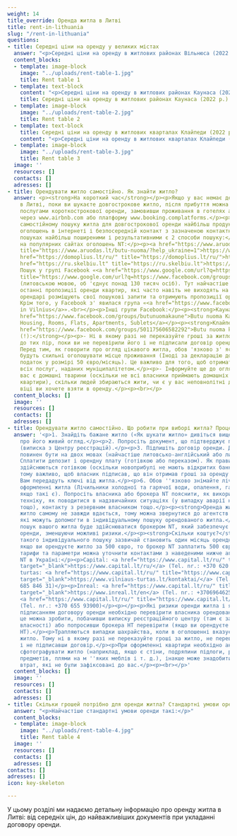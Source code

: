 ```yaml
---
weight: 14
title_override: Оренда житла в Литві
title: rent-in-lithuania
slug: "/rent-in-lithuania"
questions:
- title: Середні ціни на оренду у великих містах
  answer: "<p>Середні ціни на оренду в житлових районах Вільнюса (2022 р. до н.е.).</p>"
  content_blocks:
  - template: image-block
    image: "../uploads/rent-table-1.jpg"
    title: Rent table 1
  - template: text-block
    content: "<p>Середні ціни на оренду в житлових районах Каунаса (2022 р.).</p>"
    title: Середні ціни на оренду в житлових районах Каунаса (2022 р.).
  - template: image-block
    image: "../uploads/rent-table-2.jpg"
    title: Rent table 2
  - template: text-block
    title: Середні ціни на оренду в житлових кварталах Клайпеди (2022 р.).
    content: "<p>Середні ціни на оренду в житлових кварталах Клайпеди (2022 р.).</p>"
  - template: image-block
    image: "../uploads/rent-table-3.jpg"
    title: Rent table 3
  image: ''
  resources: []
  contacts: []
  adresses: []
- title: Орендувати житло самостійно. Як знайти житло?
  answer: <p><strong>На короткий час</strong></p><p>Якщо у вас немає де зупинитися
    в Литві, поки ви шукаєте довгострокове житло, після прибуття можна скористатися
    послугами короткострокової оренди, замовивши проживання в готелях або апартаментах
    через www.airbnb.com або платформу www.booking.complatforms.</p><p><strong>Надовго</strong></p><p>При
    самостійному пошуку житла для довгострокової оренди найбільш продуктивним є пошук
    оголошень в інтернеті і безпосередній контакт з зазначеною контактною особою.</p><p>У
    пошуках найбільш поширеними і результативними є 2 способи пошуку:</p><p>1) Пошук
    на популярних сайтах оголошень NT:</p><p><a href="https://www.aruodas.lt/butu-nuoma/?help_ukraine=1"
    title="https://www.aruodas.lt/butu-nuoma/?help_ukraine=1">https://www.aruodas.lt/butu-nuoma/?help_ukraine=1</a></p><p><a
    href="https://domoplius.lt/ru/" title="https://domoplius.lt/ru/">https://domoplius.lt/ru/</a></p><p><a
    href="https://ru.skelbiu.lt" title="https://ru.skelbiu.lt">https://ru.skelbiu.lt</a></p><p>2)
    Пошук у групі Facebook «<a href="https://www.google.com/url?q=https://www.facebook.com/groups/474634139331294/&amp;sa=D&amp;source=docs&amp;ust=1648811400237652&amp;usg=AOvVaw0jIJdCHhfULUsXpFGLRdeD"
    title="https://www.google.com/url?q=https://www.facebook.com/groups/474634139331294/&amp;sa=D&amp;source=docs&amp;ust=1648811400237652&amp;usg=AOvVaw0jIJdCHhfULUsXpFGLRdeD">https://www.google.com/url?q=https://www.facebook.com/groups/474634139331294/&amp;sa=D&amp;source=docs&amp;ust=1648811400237652&amp;usg=AOvVaw0jIJdCHhfULUsXpFGLRdeD</a>»
    (литовською мовою, об 'єднує понад 130 тисяч осіб). Тут найчастіше розміщуються
    останні пропозиції оренди квартир, які часто навіть не виходять на публіку. Часто
    орендарі розміщують свої пошукові запити та отримують пропозиції оренди індивідуально.
    Крім того, у Facebook з' явилася група «<a href="https://www.facebook.com/groups/209733365824002/">Foreigners
    in Vilnius</a>».<br></p><p>Інші групи Facebook:</p><p><strong>Каунас:</strong></p><p><a
    href="https://www.facebook.com/groups/butunuomakaune">Butu nuoma Kaune | Kaunas
    Housing, Rooms, Flats, Apartments, Sublets</a></p><p><strong>Клайпеда:</strong></p><p><a
    href="https://www.facebook.com/groups/501175606582292">Butu nuoma klaipeda</a></p><p><strong>Важливо
    (!):</strong></p><p>- Ні в якому разі не переказуйте гроші за житло, яке ви хочете,
    до тих пір, поки ви не перевірили його і не підписали договір оренди.</p><p>-
    Перед тим, як говорити про огляд цікавого житла, обов 'язково з' ясуйте, чи власники
    будуть схильні оголошувати місце проживання (Іноді за декларацію додатково стягується
    податок у розмірі 50 євро/місяць). Це важливо для того, щоб отримати доступ до
    всіх послуг, наданих муніципалітетом.</p><p>- Інформуйте ще до огляду, якщо у
    вас є домашні тварини (оскільки не всі власники приймають домашніх тварин в орендовані
    квартири), скільки людей збираються жити, чи є у вас неповнолітні діти і в якому
    віці ви хочете взяти в оренду.</p><p><br></p>
  content_blocks: []
  image: ''
  resources: []
  contacts: []
  adresses: []
- title: Орендувати житло самостійно. Що робити при виборі житла? Процес оренди.
  answer: '<p>1. Знайдіть бажане житло («Як шукати житло» дивіться вище) і домовтеся
    про його живий огляд.</p><p>2. Попросіть документ, що підтверджує право власності
    (виписка з Центру реєстрацій).</p><p>3. Підпишіть договір оренди. Договір оренди
    повинен бути на двох мовах (найчастіше литовсько-англійський або литовсько-російський).</p><p>4.
    Сплатити депозит і орендну плату (готівкою або переказом). Як правило, перші платежі
    здійснюються готівкою (оскільки новоприбулі не мають відкритих банківських рахунків),
    тому важливо, щоб власник підписав, що він отримав гроші за оренду квартири.</p><p>5.
    Вам передадуть ключі від житла.</p><p>6. Обов ''язково знімайте лічильники при
    оформленні житла (Лічильники холодної та гарячої води, опалення, газу та електроенергії,
    якщо такі є). Попросіть власника або брокера NT пояснити, як використовувати побутову
    техніку, як поводитися в надзвичайних ситуаціях (у випадку аварії на водних мережах
    тощо), контакту з резервним власником тощо.</p><p><strong>Оренда житла через посередників.</strong></p><p>Знайти
    житло самому не завжди вдається, тому можна звернутися до агентств нерухомості,
    які можуть допомогти в індивідуальному пошуку орендованого житла.</p><p>Тоді весь
    пошук вашого житла буде здійснюватися брокером NT, який забезпечує плавний процес
    оренди, зменшуючи можливі ризики.</p><p><strong>Скільки коштує?</strong></p><p>Вартість
    такого індивідуального пошуку зазвичай становить один місяць орендної плати (тобто
    якщо ви орендуєте житло за 500 євро, то брокер NT заплатить 500 євро). Точні пошукові
    тарифи та параметри можна уточнити контактами з наведеними нижче агентствами.<br></p><p>Агентство
    NT в Україні:</p><p>Capital: <a href="https://www.capital.lt/ru/" title="https://www.capital.lt/ru/"
    target="_blank">https://www.capital.lt/ru/</a> (Tel. nr.: +370 620 41907)</p><p>Vilniaus
    turtas: <a href="https://www.capital.lt/ru/" title="https://www.capital.lt/ru/"
    target="_blank">https://www.vilniaus-turtas.lt/kontaktai/</a> (Tel. nr.: + 370
    685 846 31)</p><p>Inreal: <a href="https://www.capital.lt/ru/" title="https://www.capital.lt/ru/"
    target="_blank">https://www.inreal.lt/en</a> (Tel. nr.: +37069646254)</p><p>Akorus:
    <a href="https://www.capital.lt/ru/" title="https://www.capital.lt/ru/" target="_blank">https://akorus.lt</a>
    (Tel. nr.: +370 655 93900)</p><p></p><p>Які ризики оренди житла і як не помилитися?</p><p>Перед
    підписанням договору оренди необхідно перевірити власника орендованого житла –
    це можна зробити, побачивши виписку реєстраційного центру (там є запис про право
    власності) або попросивши брокера НТ перевірити (якщо ви орендуєте через брокера
    НТ).</p><p>Трапляються випадки шахрайства, коли в оголошенні вказується неіснуюче
    житло. Тому ні в якому разі не переказуйте гроші за житло, не перевіривши його
    і не підписавши договір.</p><p>При оформленні квартири необхідно акуратно (!)
    сфотографувати житло (наприклад, якщо є стіни, подряпини підлоги, розбиті місця
    предметів, плями на м ''яких меблів і т. д.), інакше може знадобитися компенсація
    втрат, які не були зафіксовані до вас.</p><p><br></p>'
  content_blocks: []
  image: ''
  resources: []
  contacts: []
  adresses: []
- title: Скільки грошей потрібно для оренди житла? Стандартні умови оренди.
  answer: "<p>Найчастіше стандартні умови оренди такі:</p>"
  content_blocks:
  - template: image-block
    image: "../uploads/rent-table-4.jpg"
    title: Rent table 4
  image: ''
  resources: []
  contacts: []
  adresses: []
contacts: []
adresses: []
icon: key-skeleton

---
```

У цьому розділі ми надаємо детальну інформацію про оренду житла в Литві: від середніх цін, до найважливіших документів при укладанні договору оренди.